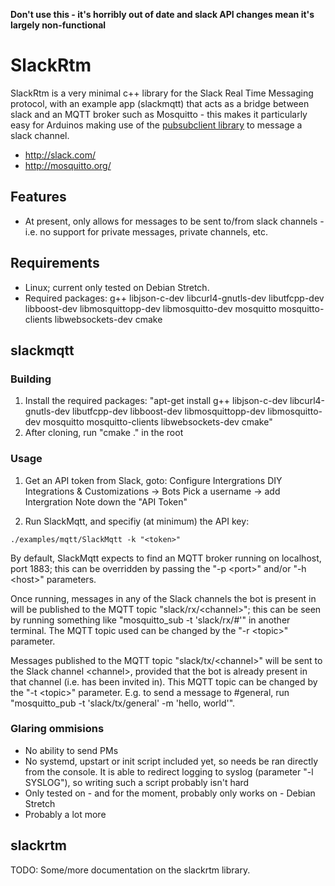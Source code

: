 **Don't use this - it's horribly out of date and slack API changes mean it's largely non-functional**



SlackRtm
========

SlackRtm is a very minimal c++ library for the Slack Real Time Messaging protocol, with an example app (slackmqtt) that acts as a bridge between slack and an MQTT broker such as Mosquitto - this makes it particularly easy for Arduinos making use of the [pubsubclient library](https://github.com/knolleary/pubsubclient) to message a slack channel.

* http://slack.com/
* http://mosquitto.org/

## Features

* At present, only allows for messages to be sent to/from slack channels - i.e. no support for private messages, private channels, etc.

## Requirements

* Linux; current only tested on Debian Stretch.
* Required packages: g++ libjson-c-dev libcurl4-gnutls-dev libutfcpp-dev libboost-dev libmosquittopp-dev libmosquitto-dev mosquitto mosquitto-clients libwebsockets-dev cmake

## slackmqtt
### Building

1. Install the required packages: "apt-get install g++ libjson-c-dev libcurl4-gnutls-dev libutfcpp-dev libboost-dev libmosquittopp-dev libmosquitto-dev mosquitto mosquitto-clients libwebsockets-dev cmake"
2. After cloning, run "cmake ." in the root


### Usage

1. Get an API token from Slack, goto:
  Configure Intergrations
  DIY Integrations & Customizations -> Bots
  Pick a username -> add Intergration
  Note down the "API Token"
  
2. Run SlackMqtt, and specifiy (at minimum) the API key:

```
./examples/mqtt/SlackMqtt -k "<token>"
```

By default, SlackMqtt expects to find an MQTT broker running on localhost, port 1883; this can be overridden by passing the "-p \<port\>" and/or "-h \<host\>" parameters.

Once running, messages in any of the Slack channels the bot is present in will be published to the MQTT topic "slack/rx/\<channel\>"; this can be seen by running something like "mosquitto_sub -t 'slack/rx/#'" in another terminal. The MQTT topic used can be changed by the "-r \<topic\>" parameter.

Messages published to the MQTT topic "slack/tx/\<channel\>" will be sent to the Slack channel \<channel\>, provided that the bot is already present in that channel (i.e. has been invited in). This MQTT topic can be changed by the "-t \<topic\>" parameter.
E.g. to send a message to #general, run "mosquitto_pub -t 'slack/tx/general' -m 'hello, world'".

### Glaring ommisions
* No ability to send PMs
* No systemd, upstart or init script included yet, so needs be ran directly from the console. It is able to redirect logging to syslog (parameter "-l SYSLOG"), so writing such a script probably isn't hard
* Only tested on - and for the moment, probably only works on - Debian Stretch
* Probably a lot more

## slackrtm
TODO: Some/more documentation on the slackrtm library.
